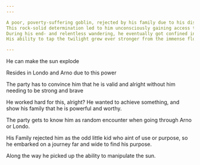 ```yaml
---
---

A poor, poverty-suffering goblin, rejected by his family due to his disability to perform anything to their benefit. Thus, he embarked on a journey that lasted him his entire childhood and adolescence, during which he only fought combat with himself and his belief of not sufficing. 
This rock-solid determination led to him unconsciously gaining access to the twilight and it's limitless potential, now changing and warping the world around him for the better. 
During his end- and relentless wandering, he eventually got confined into the [Ancient Exile](..\..\Realms\Utuw%20System\Schi\Servilia\Regions\Hollow%20Mountains\Ancient%20Exile.md), where he'd settle in Arno after witnessing [the Fall](..\..\Realms\Utuw%20System\Schi\Servilia\Regions\Hollow%20Mountains\Ancient%20Exile\Londo.md). 
His ability to tap the twilight grew ever stronger from the immense flows of Amarisk running through the Exile, until reaching past the confines of Schi. 

---
```


He can make the sun explode

Resides in Londo and Arno due to this power

The party has to convince him that he is valid and alright without him needing to be strong and brave

He worked hard for this, alright? He wanted to achieve something, and show his family that he is powerful and worthy.

The party gets to know him as random encounter when going through Arno or Londo.

His Family rejected him as the odd little kid who aint of use or purpose, so he embarked on a journey far and wide to find his purpose.

Along the way he picked up the ability to manipulate the sun.
